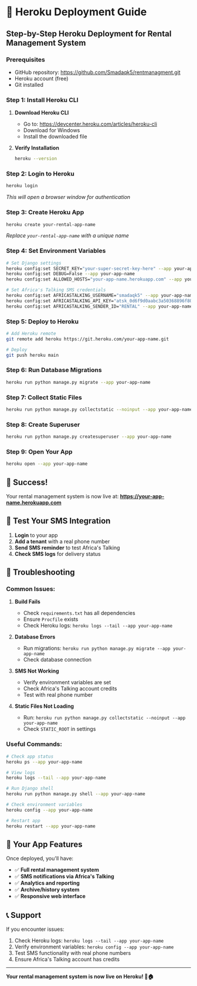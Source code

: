 # 🚀 Heroku Deployment Guide

## Step-by-Step Heroku Deployment for Rental Management System

### Prerequisites
- GitHub repository: https://github.com/Smadaqk5/rentmanagment.git
- Heroku account (free)
- Git installed

### Step 1: Install Heroku CLI

1. **Download Heroku CLI**
   - Go to: https://devcenter.heroku.com/articles/heroku-cli
   - Download for Windows
   - Install the downloaded file

2. **Verify Installation**
   ```bash
   heroku --version
   ```

### Step 2: Login to Heroku

```bash
heroku login
```
*This will open a browser window for authentication*

### Step 3: Create Heroku App

```bash
heroku create your-rental-app-name
```
*Replace `your-rental-app-name` with a unique name*

### Step 4: Set Environment Variables

```bash
# Set Django settings
heroku config:set SECRET_KEY="your-super-secret-key-here" --app your-app-name
heroku config:set DEBUG=False --app your-app-name
heroku config:set ALLOWED_HOSTS="your-app-name.herokuapp.com" --app your-app-name

# Set Africa's Talking SMS credentials
heroku config:set AFRICASTALKING_USERNAME="smadaqk5" --app your-app-name
heroku config:set AFRICASTALKING_API_KEY="atsk_0d6f9d0aabc3a50368896f809414ec0ad6909bf7c1dadeb65cf964e2423995cca9c2db28" --app your-app-name
heroku config:set AFRICASTALKING_SENDER_ID="RENTAL" --app your-app-name
```

### Step 5: Deploy to Heroku

```bash
# Add Heroku remote
git remote add heroku https://git.heroku.com/your-app-name.git

# Deploy
git push heroku main
```

### Step 6: Run Database Migrations

```bash
heroku run python manage.py migrate --app your-app-name
```

### Step 7: Collect Static Files

```bash
heroku run python manage.py collectstatic --noinput --app your-app-name
```

### Step 8: Create Superuser

```bash
heroku run python manage.py createsuperuser --app your-app-name
```

### Step 9: Open Your App

```bash
heroku open --app your-app-name
```

## 🎉 Success!

Your rental management system is now live at:
**https://your-app-name.herokuapp.com**

## 📱 Test Your SMS Integration

1. **Login** to your app
2. **Add a tenant** with a real phone number
3. **Send SMS reminder** to test Africa's Talking
4. **Check SMS logs** for delivery status

## 🔧 Troubleshooting

### Common Issues:

1. **Build Fails**
   - Check `requirements.txt` has all dependencies
   - Ensure `Procfile` exists
   - Check Heroku logs: `heroku logs --tail --app your-app-name`

2. **Database Errors**
   - Run migrations: `heroku run python manage.py migrate --app your-app-name`
   - Check database connection

3. **SMS Not Working**
   - Verify environment variables are set
   - Check Africa's Talking account credits
   - Test with real phone number

4. **Static Files Not Loading**
   - Run: `heroku run python manage.py collectstatic --noinput --app your-app-name`
   - Check `STATIC_ROOT` in settings

### Useful Commands:

```bash
# Check app status
heroku ps --app your-app-name

# View logs
heroku logs --tail --app your-app-name

# Run Django shell
heroku run python manage.py shell --app your-app-name

# Check environment variables
heroku config --app your-app-name

# Restart app
heroku restart --app your-app-name
```

## 🎯 Your App Features

Once deployed, you'll have:
- ✅ **Full rental management system**
- ✅ **SMS notifications via Africa's Talking**
- ✅ **Analytics and reporting**
- ✅ **Archive/history system**
- ✅ **Responsive web interface**

## 📞 Support

If you encounter issues:
1. Check Heroku logs: `heroku logs --tail --app your-app-name`
2. Verify environment variables: `heroku config --app your-app-name`
3. Test SMS functionality with real phone numbers
4. Ensure Africa's Talking account has credits

---

**Your rental management system is now live on Heroku! 🚀🏠**
